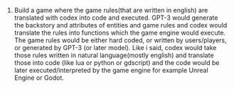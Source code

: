 1.  Build a game where the game rules(that are written in english) are translated with codex into code and executed. GPT-3 would generate the backstory and attributes of entities and game rules and codex would translate the rules into functions which the game engine would execute. The game rules would be either hard coded, or written by users/players, or generated by GPT-3 (or later model). Like i said, codex would take those rules written in natural language(mostly english) and translate those into code (like lua or python or gdscript) and the code would be later executed/interpreted by the game engine for example Unreal Engine or Godot.
